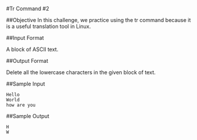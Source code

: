 #Tr Command #2

##Objective 
In this challenge, we practice using the tr command because it is a useful translation tool in Linux.

##Input Format

A block of ASCII text.

##Output Format

Delete all the lowercase characters in the given block of text.

##Sample Input

```
Hello  
World  
how are you  
```
##Sample Output

```
H  
W  
```

